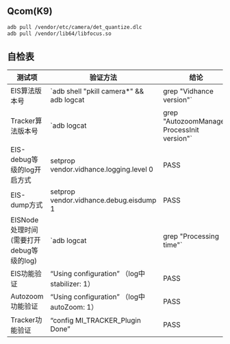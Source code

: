 ## Qcom(K9)

```bash
adb pull /vendor/etc/camera/det_quantize.dlc
adb pull /vendor/lib64/libfocus.so
```

## 自检表

| 测试项                                  | 验证方法                                      | 结论                                         | 备注 |
|-----------------------------------------|-----------------------------------------------|----------------------------------------------|------|
| EIS算法版本号                           | `adb shell "pkill camera*" && adb logcat      | grep "Vidhance version"`                     | PASS |
| Tracker算法版本号                       | `adb logcat                                   | grep "AutozoomManager: ProcessInit version"` | PASS |
| EIS-debug等级的log开启方式              | setprop vendor.vidhance.logging.level 0       | PASS                                         | -    |
| EIS-dump方式                            | setprop vendor.vidhance.debug.eisdump 1       | PASS                                         | -    |
| EISNode处理时间(需要打开debug等级的log) | `adb logcat                                   | grep "Processing time"`                      | PASS |
| EIS功能验证                             | “Using configuration” （log中 stabilizer: 1） | PASS                                         | -    |
| Autozoom功能验证                        | “Using configuration” （log中 autoZoom: 1）   | PASS                                         | -    |
| Tracker功能验证                         | “config MI_TRACKER_Plugin Done”               | PASS                                         | -    |